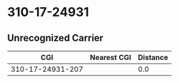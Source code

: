 # 310-17-24931
## Unrecognized Carrier


| CGI | Nearest CGI | Distance |
|-----|-------------|----------|
| 310-17-24931-207 |  | 0.0 |
